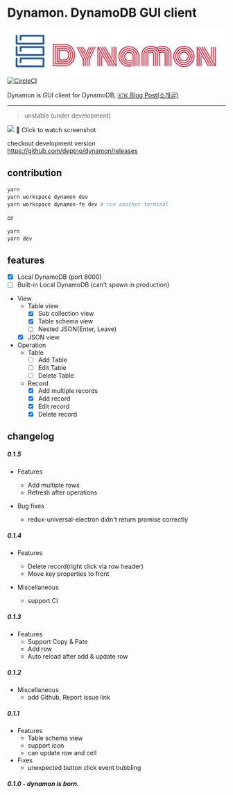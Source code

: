 # Dynamon. DynamoDB GUI client

![Logo](packages/dynamon/assets/dynamon.png) [![CircleCI](https://circleci.com/gh/deptno/dynamon.svg?style=svg)](https://circleci.com/gh/deptno/dynamon)

Dynamon is GUI client for DynamoDB, [:kr: Blog Post(소개글)](https://medium.com/p/dynamon-gui-dynamodb-client-2827d60d406f)

---

> unstable (under development)

[![](https://user-images.githubusercontent.com/1223020/38453064-7a2d421c-3a8a-11e8-821f-c607fff85642.png)](https://www.youtube.com/watch?v=UI9xyrAKAg0&feature=youtu.be)
:eyes: Click to watch screenshot

checkout development version <https://github.com/deptno/dynamon/releases>

## contribution

```bash
yarn
yarn workspace dynamon dev
yarn workspace dynamon-fe dev # run another terminal
```

or

```bash
yarn
yarn dev
```

## features

- [x] Local DynamoDB (port 8000)
- [ ] Built-in Local DynamoDB (can't spawn in production)
- View
  - Table view
    - [x] Sub collection view
    - [x] Table schema view
    - [ ] Nested JSON(Enter, Leave)
  - [x] JSON view
- Operation
  - Table
    - [ ] Add Table
    - [ ] Edit Table
    - [ ] Delete Table
  - Record
    - [x] Add multiple records
    - [x] Add record
    - [x] Edit record
    - [x] Delete record

## changelog

##### 0.1.5

- Features

  - Add multiple rows
  - Refresh after operations

- Bug fixes
  - redux-universal-electron didn't return promise correctly

##### 0.1.4

- Features

  - Delete record(right click via row header)
  - Move key properties to front

- Miscellaneous
  - support CI

##### 0.1.3

- Features
  - Support Copy & Pate
  - Add row
  - Auto reload after add & update row

##### 0.1.2

- Miscellaneous
  - add Github, Report issue link

##### 0.1.1

- Features
  - Table schema view
  - support icon
  - can update row and cell
- Fixes
  - unexpected button click event bubbling

##### 0.1.0 - dynamon is born.
